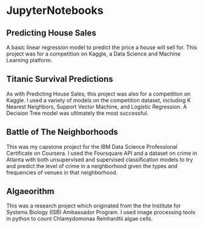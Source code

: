 # JupyterNotebooks
<h2>Predicting House Sales</h2>
A basic linear regression model to predict the price a house will sell for. This project was for a competition on Kaggle, a Data Science and Machine Learning platform.
<h2>Titanic Survival Predictions</h2>
As with Predicting House Sales, this project was also for a competition on Kaggle. I used a variety of models on the competition dataset, including K Nearest Neighbors, Support Vector Machine, and Logistic Regression. A Decision Tree model was ultimately the most successful. 
<h2>Battle of The Neighborhoods</h2>
This was my capstone project for the IBM Data Science Professional Certificate on Coursera. I used the Foursquare API and a dataset on crime in Atlanta with both unsupervised and supervised classification models to try and predict the level of crime in a neighborhood given the types and frequencies of venues in that neighborhood.
<h2>Algaeorithm</h2>
This was a research project which originated from the the Institute for Systems Biology (ISB) Ambassador Program. I used image processing tools in python to count Chlamydomonas Reinhardtii algae cells.

